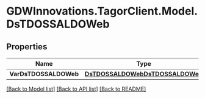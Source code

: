 # GDWInnovations.TagorClient.Model.DsTDOSSALDOWeb

## Properties

Name | Type | Description | Notes
------------ | ------------- | ------------- | -------------
**VarDsTDOSSALDOWeb** | [**DsTDOSSALDOWebDsTDOSSALDOWeb**](DsTDOSSALDOWebDsTDOSSALDOWeb.md) |  | [optional] 

[[Back to Model list]](../README.md#documentation-for-models) [[Back to API list]](../README.md#documentation-for-api-endpoints) [[Back to README]](../README.md)

